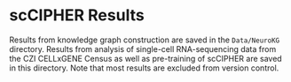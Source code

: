 # scCIPHER Results

Results from knowledge graph construction are saved in the `Data/NeuroKG` directory. Results from analysis of single-cell RNA-sequencing data from the CZI CELLxGENE Census as well as pre-training of scCIPHER are saved in this directory. Note that most results are excluded from version control.
